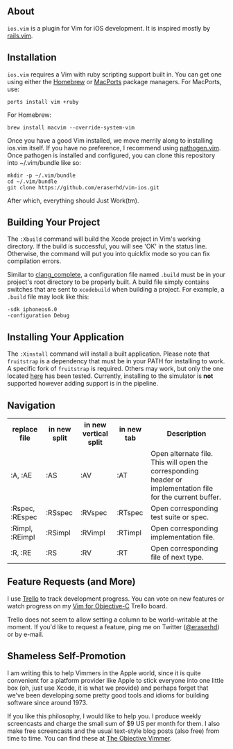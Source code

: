 
About
-----

`ios.vim` is a plugin for Vim for iOS development.  It is inspired mostly by
[rails.vim].

Installation
------------

`ios.vim` requires a Vim with ruby scripting support built in.  You can get
one using either the [Homebrew] or [MacPorts] package managers.  For MacPorts,
use:

    ports install vim +ruby

For Homebrew:

    brew install macvim --override-system-vim

Once you have a good Vim installed, we move merrily along to installing ios.vim
itself.  If you have no preference, I recommend using [pathogen.vim].  Once
pathogen is installed and configured, you can clone this repository into
~/.vim/bundle like so:

    mkdir -p ~/.vim/bundle
    cd ~/.vim/bundle
    git clone https://github.com/eraserhd/vim-ios.git

After which, everything should Just Work(tm).

[pathogen.vim]: https://github.com/tpope/vim-pathogen/ 
[rails.vim]: https://github.com/tpope/vim-rails/
[Homebrew]: http://mxcl.github.com/homebrew/
[MacPorts]: http://www.macports.org/ 

Building Your Project
---------------------

The `:Xbuild` command will build the Xcode project in Vim's working directory.
If the build is successful, you will see 'OK' in the status line.  Otherwise,
the command will put you into quickfix mode so you can fix compilation errors.

Similar to [clang_complete](https://github.com/Rip-Rip/clang_complete), a
configuration file named `.build` must be in your project's root directory to
be properly built. A build file simply contains switches that are sent to
`xcodebuild` when building a project. For example, a `.build` file may look
like this:

```
-sdk iphoneos6.0
-configuration Debug
```

Installing Your Application
------------------------

The `:Xinstall` command will install a built application. Please note that
`fruitstrap` is a dependency that must be in your PATH for installing to work.
A specific fork of `fruitstrap` is required. Others may work, but only the one
located [here](https://github.com/dylancopeland/fruitstrap) has been tested.
Currently, installing to the simulator is __not__ supported however adding
support is in the pipeline.

Navigation
----------

<table>
<tr>
  <th>replace file</th>
  <th>in new split</th>
  <th>in new vertical split</th>
  <th>in new tab</th>
  <th>Description</th>
</tr>
<tr>
  <td>:A, :AE</td>
  <td>:AS</td>
  <td>:AV</td>
  <td>:AT</td>
  <td>
    Open alternate file. This will open the corresponding
    header or implementation file for the current buffer.
  </td>
</tr>
<tr>
  <td>:Rspec, :REspec</td>
  <td>:RSspec</td>
  <td>:RVspec</td>
  <td>:RTspec</td>
  <td>Open corresponding test suite or spec.</td>
</tr>
<tr>
  <td>:Rimpl, :REimpl</td>
  <td>:RSimpl</td>
  <td>:RVimpl</td>
  <td>:RTimpl</td>
  <td>Open corresponding implementation file.</td>
</tr>
<tr>
  <td>:R, :RE</td>
  <td>:RS</td>
  <td>:RV</td>
  <td>:RT</td>
  <td>Open corresponding file of next type.</td>
</tr>
</table>

Feature Requests (and More)
---------------------------

I use [Trello](http://trello.com) to track development progress.  You can
vote on new features or watch progress on my [Vim for Objective-C] Trello
board.

Trello does not seem to allow setting a column to be world-writable at
the moment.  If you'd like to request a feature, ping me on Twitter
([@eraserhd](http://twitter.com/#!/eraserhd)) or by e-mail.

Shameless Self-Promotion
------------------------

I am writing this to help Vimmers in the Apple world, since it is quite
convenient for a platform provider like Apple to stick everyone into one little
box (oh, just use Xcode, it is what we provide) and perhaps forget that we've
been developing some pretty good tools and idioms for building software since
around 1973.

If you like this philosophy, I would like to help you.  I produce weekly
screencasts and charge the small sum of $9 US per month for them.  I also make
free screencasts and the usual text-style blog posts (also free) from time
to time.  You can find these at [The Objective Vimmer](http://objvimmer.com/).

[Vim for Objective-C]: https://trello.com/board/vim-for-objective-c/4f007a8bce6a25c1792e669a
